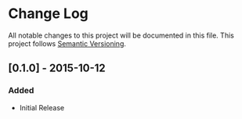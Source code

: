 # Change Log
All notable changes to this project will be documented in this file. This project follows [Semantic Versioning](http://semver.org/).


## [0.1.0] - 2015-10-12
### Added
- Initial Release